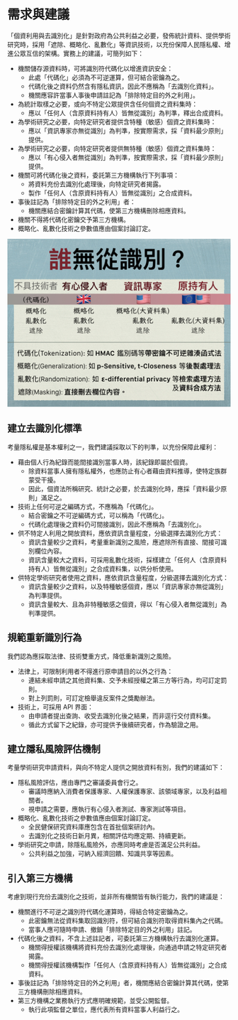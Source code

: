 # 需求與建議

「個資利用與去識別化」是針對政府為公共利益之必要，發佈統計資料、提供學術研究時，採用「遮除、概略化、亂數化」等資訊技術，以充份保障人民隱私權、增進公眾互信的架構。實務上的建議，可簡列如下：

* 機關儲存源資料時，可將識別符代碼化以增進資訊安全：
  * 此處「代碼化」必須為不可逆運算，但可結合密鑰為之。
  * 代碼化後之資料仍然含有隱私資訊，因此不應稱為「去識別化資料」。
  * 機關應容許當事人事後申請註記為「排除特定目的外之利用」。
* 為統計取樣之必要，或向不特定公眾提供含任何個資之資料集時：
  * 應以「任何人（含原資料持有人）皆無從識別」為判準，釋出合成資料。
* 為學術研究之必要，向特定研究者提供含特種（敏感）個資之資料集時：
  * 應以「資訊專家亦無從識別」為判準，按實際需求，採「資料最少原則」提供。
* 為學術研究之必要，向特定研究者提供無特種（敏感）個資之資料集時：
  * 應以「有心侵入者無從識別」為判準，按實際需求，採「資料最少原則」提供。
* 機關可將代碼化後之資料，委託第三方機構執行下列事項：
  * 將資料充份去識別化處理後，向特定研究者揭露。
  * 製作「任何人（含原資料持有人）皆無從識別」之合成資料。
* 事後註記為「排除特定目的外之利用」者：
  * 機關應結合密鑰計算其代碼，使第三方機構刪除相應資料。
* 機關不得將代碼化密鑰交予第三方機構。
* 概略化、亂數化技術之參數值應由個案討論訂定。

![2015/07/11 現行技術一覽](techniques.jpg)

## 建立去識別化標準

考量隱私權是基本權利之一，我們建議採取以下的判準，以充份保障此權利：

* 藉由個人行為紀錄而能間接識別當事人時，該紀錄即屬於個資。
  * 除資料當事人擁有隱私權外，也應防止有心者藉由資料推導，使特定族群蒙受干擾。
  * 因此，個資法所稱研究、統計之必要，於去識別化時，應採「資料最少原則」滿足之。
* 技術上任何可逆之編碼方式，不應稱為「代碼化」。
  * 結合密鑰之不可逆編碼方式，可以稱為「代碼化」。
  * 代碼化處理後之資料仍可間接識別，因此不應稱為「去識別化」。
* 供不特定人利用之開放資料，應依資訊含量程度，分級選擇去識別化方式：
  * 資訊含量較少之資料，考量重新識別之風險，應遮除所有直接、間接可識別欄位內容。
  * 資訊含量較大之資料，可採用亂數化技術，採樣建立「任何人（含原資料持有人）皆無從識別」之合成資料集，以供分析使用。
* 供特定學術研究者使用之資料，應依資訊含量程度，分級選擇去識別化方式：
  * 資訊含量較少之資料，以及特種敏感個資，應以「資訊專家亦無從識別」為判準提供。
  * 資訊含量較大、且為非特種敏感之個資，得以「有心侵入者無從識別」為判準提供。

## 規範重新識別行為

我們認為應採取法律、技術雙重方式，降低重新識別之風險。

* 法律上，可限制利用者不得進行原申請目的以外之行為：
  * 連結未經申請之其他資料集、交予未經授權之第三方等行為，均可訂定罰則。
  * 對上列罰則，可訂定檢舉違反案件之獎勵辦法。
* 技術上，可採用 API 界面：
  * 由申請者提出查詢、收受去識別化後之結果，而非逕行交付資料集。
  * 循此方式留下之紀錄，亦可提供予後續研究者，作為驗證之用。

## 建立隱私風險評估機制

考量學術研究申請資料，與向不特定人提供之開放資料有別，我們的建議如下：

* 隱私風險評估，應由專門之審議委員會行之。
  * 審議時應納入消費者保護專家、人權保護專家、該領域專家，以及利益相關者。
  * 視申請之需要，應執行有心侵入者測試、專家測試等項目。
* 概略化、亂數化技術之參數值應由個案討論訂定。
  * 全民健保研究資料庫應包含在首批個案研討內。
  * 去識別化之技術日新月異，相關評估均應定期、持續更新。
* 學術研究之申請，除隱私風險外，亦應同時考慮是否滿足公共利益。
  * 公共利益之加強，可納入經濟回饋、知識共享等因素。

## 引入第三方機構

考慮到現行充份去識別化之技術，並非所有機關皆有執行能力，我們的建議是：

* 機關進行不可逆之識別符代碼化運算時，得結合特定密鑰為之。
  * 此密鑰無法從資料集取回識別符，但可結合識別符取得資料集內之代碼。
  * 當事人應可隨時申請、撤銷「排除特定目的外之利用」註記。
* 代碼化後之資料，不含上述註記者，可委託第三方機構執行去識別化運算。
  * 機關得授權該機構將資料充份去識別化處理後，向通過申請之特定研究者揭露。
  * 機關得授權該機構製作「任何人（含原資料持有人）皆無從識別」之合成資料。
* 事後註記為「排除特定目的外之利用」者，機關應結合密鑰計算其代碼，使第三方機構刪除相應資料。
* 第三方機構之業務執行方式應明確規範，並受公開監督。
  * 執行此項監督之單位，應代表所有資料當事人利益行之。
